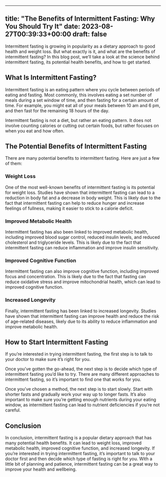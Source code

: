 
---
title: "The Benefits of Intermittent Fasting: Why You Should Try It"
date: 2023-08-27T00:39:33+00:00
draft: false
---

Intermittent fasting is growing in popularity as a dietary approach to good health and weight loss. But what exactly is it, and what are the benefits of intermittent fasting? In this blog post, we’ll take a look at the science behind intermittent fasting, its potential health benefits, and how to get started.

## What Is Intermittent Fasting?
Intermittent fasting is an eating pattern where you cycle between periods of eating and fasting. Most commonly, this involves eating a set number of meals during a set window of time, and then fasting for a certain amount of time. For example, you might eat all of your meals between 10 am and 6 pm, and then fast for the remaining 18 hours of the day.

Intermittent fasting is not a diet, but rather an eating pattern. It does not involve counting calories or cutting out certain foods, but rather focuses on when you eat and how often.

## The Potential Benefits of Intermittent Fasting
There are many potential benefits to intermittent fasting. Here are just a few of them:

### Weight Loss
One of the most well-known benefits of intermittent fasting is its potential for weight loss. Studies have shown that intermittent fasting can lead to a reduction in body fat and a decrease in body weight. This is likely due to the fact that intermittent fasting can help to reduce hunger and increase feelings of fullness, making it easier to stick to a calorie deficit.

### Improved Metabolic Health
Intermittent fasting has also been linked to improved metabolic health, including improved blood sugar control, reduced insulin levels, and reduced cholesterol and triglyceride levels. This is likely due to the fact that intermittent fasting can reduce inflammation and improve insulin sensitivity.

### Improved Cognitive Function
Intermittent fasting can also improve cognitive function, including improved focus and concentration. This is likely due to the fact that fasting can reduce oxidative stress and improve mitochondrial health, which can lead to improved cognitive function.

### Increased Longevity
Finally, intermittent fasting has been linked to increased longevity. Studies have shown that intermittent fasting can improve health and reduce the risk of age-related diseases, likely due to its ability to reduce inflammation and improve metabolic health.

## How to Start Intermittent Fasting
If you’re interested in trying intermittent fasting, the first step is to talk to your doctor to make sure it’s right for you.

Once you’ve gotten the go-ahead, the next step is to decide which type of intermittent fasting you’d like to try. There are many different approaches to intermittent fasting, so it’s important to find one that works for you.

Once you’ve chosen a method, the next step is to start slowly. Start with shorter fasts and gradually work your way up to longer fasts. It’s also important to make sure you’re getting enough nutrients during your eating window, as intermittent fasting can lead to nutrient deficiencies if you’re not careful.

## Conclusion
In conclusion, intermittent fasting is a popular dietary approach that has many potential health benefits. It can lead to weight loss, improved metabolic health, improved cognitive function, and increased longevity. If you’re interested in trying intermittent fasting, it’s important to talk to your doctor first and then decide which type of fasting is right for you. With a little bit of planning and patience, intermittent fasting can be a great way to improve your health and wellbeing.